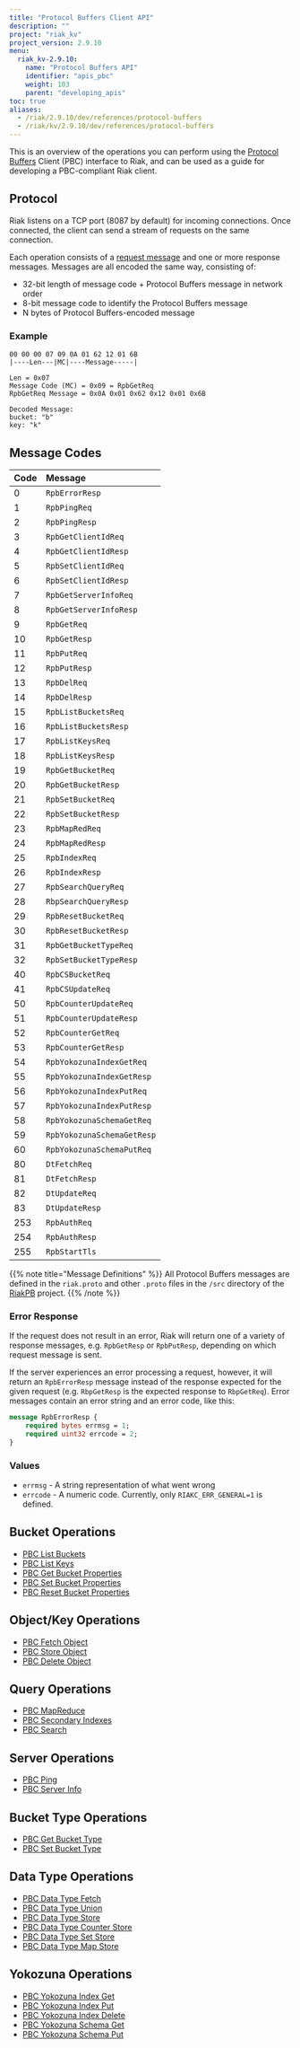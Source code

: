 ```yaml
---
title: "Protocol Buffers Client API"
description: ""
project: "riak_kv"
project_version: 2.9.10
menu:
  riak_kv-2.9.10:
    name: "Protocol Buffers API"
    identifier: "apis_pbc"
    weight: 103
    parent: "developing_apis"
toc: true
aliases:
  - /riak/2.9.10/dev/references/protocol-buffers
  - /riak/kv/2.9.10/dev/references/protocol-buffers
---
```


This is an overview of the operations you can perform using the
[Protocol Buffers](https://code.google.com/p/protobuf/) Client (PBC)
interface to Riak, and can be used as a guide for developing a
PBC-compliant Riak client.

## Protocol

Riak listens on a TCP port (8087 by default) for incoming connections.
Once connected, the client can send a stream of requests on the same
connection.

Each operation consists of a [request message](https://developers.google.com/protocol-buffers/docs/encoding) and one or more response messages. Messages are all encoded the same way, consisting of:

* 32-bit length of message code + Protocol Buffers message in network
  order
* 8-bit message code to identify the Protocol Buffers message
* N bytes of Protocol Buffers-encoded message

### Example

```
00 00 00 07 09 0A 01 62 12 01 6B
|----Len---|MC|----Message-----|

Len = 0x07
Message Code (MC) = 0x09 = RpbGetReq
RpbGetReq Message = 0x0A 0x01 0x62 0x12 0x01 0x6B

Decoded Message:
bucket: "b"
key: "k"
```

## Message Codes

Code | Message |
:----|:--------|
0 | `RpbErrorResp` |
1 | `RpbPingReq` |
2 | `RpbPingResp` |
3 | `RpbGetClientIdReq` |
4 | `RpbGetClientIdResp` |
5 | `RpbSetClientIdReq` |
6 | `RpbSetClientIdResp` |
7 | `RpbGetServerInfoReq` |
8 | `RpbGetServerInfoResp` |
9 | `RpbGetReq` |
10 | `RpbGetResp` |
11 | `RpbPutReq` |
12 | `RpbPutResp` |
13 | `RpbDelReq` |
14 | `RpbDelResp` |
15 | `RpbListBucketsReq` |
16 | `RpbListBucketsResp` |
17 | `RpbListKeysReq` |
18 | `RpbListKeysResp` |
19 | `RpbGetBucketReq` |
20 | `RpbGetBucketResp` |
21 | `RpbSetBucketReq` |
22 | `RpbSetBucketResp` |
23 | `RpbMapRedReq` |
24 | `RpbMapRedResp` |
25 | `RpbIndexReq` |
26 | `RpbIndexResp` |
27 | `RpbSearchQueryReq` |
28 | `RbpSearchQueryResp` |
29 | `RpbResetBucketReq` |
30 | `RpbResetBucketResp` |
31 | `RpbGetBucketTypeReq` |
32 | `RpbSetBucketTypeResp` |
40 | `RpbCSBucketReq` |
41 | `RpbCSUpdateReq` |
50 | `RpbCounterUpdateReq` |
51 | `RpbCounterUpdateResp` |
52 | `RpbCounterGetReq` |
53 | `RpbCounterGetResp` |
54 | `RpbYokozunaIndexGetReq` |
55 | `RpbYokozunaIndexGetResp` |
56 | `RpbYokozunaIndexPutReq` |
57 | `RpbYokozunaIndexPutResp` |
58 | `RpbYokozunaSchemaGetReq` |
59 | `RpbYokozunaSchemaGetResp` |
60 | `RpbYokozunaSchemaPutReq` |
80 | `DtFetchReq` |
81 | `DtFetchResp` |
82 | `DtUpdateReq` |
83 | `DtUpdateResp` |
253 | `RpbAuthReq` |
254 | `RpbAuthResp` |
255 | `RpbStartTls` |

{{% note title="Message Definitions" %}}
All Protocol Buffers messages are defined in the `riak.proto` and other
`.proto` files in the `/src` directory of the
<a href="https://github.com/basho/riak_pb">RiakPB</a> project.
{{% /note %}}

### Error Response

If the request does not result in an error, Riak will return one of a
variety of response messages, e.g. `RpbGetResp` or `RpbPutResp`,
depending on which request message is sent.

If the server experiences an error processing a request, however, it
will return an `RpbErrorResp` message instead of the response expected
for the given request (e.g. `RbpGetResp` is the expected response to
`RbpGetReq`). Error messages contain an error string and an error code,
like this:

```protobuf
message RpbErrorResp {
    required bytes errmsg = 1;
    required uint32 errcode = 2;
}
```

### Values

* `errmsg` - A string representation of what went wrong
* `errcode` - A numeric code. Currently, only `RIAKC_ERR_GENERAL=1`
  is defined.

## Bucket Operations

* [PBC List Buckets]({{<baseurl>}}riak/kv/2.9.10/developing/api/protocol-buffers/list-buckets)
* [PBC List Keys]({{<baseurl>}}riak/kv/2.9.10/developing/api/protocol-buffers/list-keys)
* [PBC Get Bucket Properties]({{<baseurl>}}riak/kv/2.9.10/developing/api/protocol-buffers/get-bucket-props)
* [PBC Set Bucket Properties]({{<baseurl>}}riak/kv/2.9.10/developing/api/protocol-buffers/set-bucket-props)
* [PBC Reset Bucket Properties]({{<baseurl>}}riak/kv/2.9.10/developing/api/protocol-buffers/reset-bucket-props)

## Object/Key Operations

* [PBC Fetch Object]({{<baseurl>}}riak/kv/2.9.10/developing/api/protocol-buffers/fetch-object)
* [PBC Store Object]({{<baseurl>}}riak/kv/2.9.10/developing/api/protocol-buffers/store-object)
* [PBC Delete Object]({{<baseurl>}}riak/kv/2.9.10/developing/api/protocol-buffers/delete-object)

## Query Operations

* [PBC MapReduce]({{<baseurl>}}riak/kv/2.9.10/developing/api/protocol-buffers/mapreduce)
* [PBC Secondary Indexes]({{<baseurl>}}riak/kv/2.9.10/developing/api/protocol-buffers/secondary-indexes)
* [PBC Search]({{<baseurl>}}riak/kv/2.9.10/developing/api/protocol-buffers/search)

## Server Operations

* [PBC Ping]({{<baseurl>}}riak/kv/2.9.10/developing/api/protocol-buffers/ping)
* [PBC Server Info]({{<baseurl>}}riak/kv/2.9.10/developing/api/protocol-buffers/server-info)

## Bucket Type Operations

* [PBC Get Bucket Type]({{<baseurl>}}riak/kv/2.9.10/developing/api/protocol-buffers/get-bucket-type)
* [PBC Set Bucket Type]({{<baseurl>}}riak/kv/2.9.10/developing/api/protocol-buffers/set-bucket-type)

## Data Type Operations

* [PBC Data Type Fetch]({{<baseurl>}}riak/kv/2.9.10/developing/api/protocol-buffers/dt-fetch)
* [PBC Data Type Union]({{<baseurl>}}riak/kv/2.9.10/developing/api/protocol-buffers/dt-union)
* [PBC Data Type Store]({{<baseurl>}}riak/kv/2.9.10/developing/api/protocol-buffers/dt-store)
* [PBC Data Type Counter Store]({{<baseurl>}}riak/kv/2.9.10/developing/api/protocol-buffers/dt-counter-store)
* [PBC Data Type Set Store]({{<baseurl>}}riak/kv/2.9.10/developing/api/protocol-buffers/dt-set-store)
* [PBC Data Type Map Store]({{<baseurl>}}riak/kv/2.9.10/developing/api/protocol-buffers/dt-map-store)

## Yokozuna Operations

* [PBC Yokozuna Index Get]({{<baseurl>}}riak/kv/2.9.10/developing/api/protocol-buffers/yz-index-get)
* [PBC Yokozuna Index Put]({{<baseurl>}}riak/kv/2.9.10/developing/api/protocol-buffers/yz-index-put)
* [PBC Yokozuna Index Delete]({{<baseurl>}}riak/kv/2.9.10/developing/api/protocol-buffers/yz-index-delete)
* [PBC Yokozuna Schema Get]({{<baseurl>}}riak/kv/2.9.10/developing/api/protocol-buffers/yz-schema-get)
* [PBC Yokozuna Schema Put]({{<baseurl>}}riak/kv/2.9.10/developing/api/protocol-buffers/yz-schema-put)



